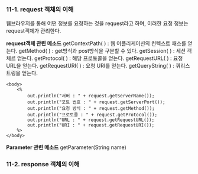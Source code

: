 ### 11-1. request 객체의 이해
웹브라우저를 통해 어떤 정보를 요청하는 것을 request라고 하며, 이러한 요청 정보는 request객체가 관리한다.

**request객체 관련 메소드**
getContextPath( ) : 웹 어플리케이션의 컨텍스트 패스를 얻는다.
getMethod( ) : get방식과 post방식을 구분할 수 있다.
getSession( ) : 세션 객체르 얻는다.
getProtocol( ) : 해당 프로토콜을 얻는다.
getRequestURL( ) : 요청 URL을 얻는다.
getRequestURI( ) : 요청 URI를 얻는다.
getQueryString( ) : 쿼리스트링을 얻는다.

    <body>
    	<%
    		out.println("서버 : " + request.getServerName());
    		out.println("포트 번호 : " + request.getServerPort());
    		out.println("요청 방식 : " + request.getMethod());
    		out.println("프로토콜 : " + request.getProtocol());
    		out.println("URL : " + request.getRequestURL());
    		out.println("URI : " + request.getRequestURI());
    	%>
    </body>

**Parameter 관련 메소드**
getParameter(String name)


### 11-2. response 객체의 이해
<!--stackedit_data:
eyJoaXN0b3J5IjpbMjAzNTQ2NzQ2MSwxMzEwMjkxMDA4LDE2ND
ExNzAwMywtNTA2MzcxMDAzXX0=
-->